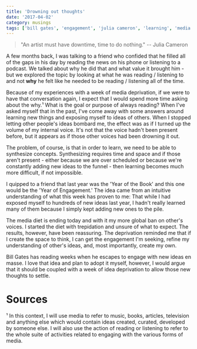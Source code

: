 ```yaml
---
title: 'Drowning out thoughts'
date: '2017-04-02'
category: musings
tags: ['bill gates', 'engagement', 'julia cameron', 'learning', 'media deprivation']
---
```


> "An artist must have downtime, time to do nothing." -- Julia Cameron

A few months back, I was talking to a friend who confided that he filled all of the gaps in his day by reading the news on his phone or listening to a podcast. We talked about why he did that and what value it brought him - but we explored the topic by looking at what he was reading / listening to and not **why** he felt like he needed to be reading / listening all of the time.

Because of my experiences with a week of media deprivation, if we were to have that conversation again, I expect that I would spend more time asking about the why.¹ What is the goal or purpose of always reading? When I've asked myself that in the past, I've come away with some answers around learning new things and exposing myself to ideas of others. When I stopped letting other people's ideas bombard me, the effect was as if I turned up the volume of my internal voice. It's not that the voice hadn't been present before, but it appears as if those other voices had been drowning it out.

The problem, of course, is that in order to learn, we need to be able to synthesize concepts. Synthesizing requires time and space and if those aren't present - either because we are over scheduled or because we're constantly adding new ideas to the funnel - then learning becomes much more difficult, if not impossible.

I quipped to a friend that last year was the 'Year of the Book' and this one would be the 'Year of Engagement.' The idea came from an intuitive understanding of what this week has proven to me: That while I had exposed myself to hundreds of new ideas last year, I hadn't really learned many of them because I simply kept adding new ones to the pile.

The media diet is ending today and with it my more global ban on other's voices. I started the diet with trepidation and unsure of what to expect. The results, however, have been reassuring. The deprivation reminded me that if I create the space to think, I can get the engagement I'm seeking, refine my understanding of other's ideas, and, most importantly, create my own.

Bill Gates has reading weeks when he escapes to engage with new ideas en masse. I love that idea and plan to adopt it myself, however, I would argue that it should be coupled with a week of idea deprivation to allow those new thoughts to settle. 

# Sources
¹ In this context, I will use media to refer to music, books, articles, television and anything else which would contain ideas created, curated, developed by someone else. I will also use the action of reading or listening to refer to the whole suite of activities related to engaging with the various forms of media.